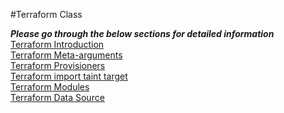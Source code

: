 #Terraform Class
 
***Please go through the below sections for detailed information***\
[Terraform Introduction](https://github.com/b-rreddy9995/TerraformClass/tree/main/Terraform-introduction)\
[Terraform Meta-arguments](https://github.com/b-rreddy9995/TerraformClass/tree/main/terraform-metaArguments)\
[Terraform Provisioners](https://github.com/b-rreddy9995/TerraformClass/tree/main/terraform-provisoners-local-remoteExec)\
[Terraform import taint target](https://github.com/b-rreddy9995/TerraformClass/tree/main/terraform-taint-import-target)\
[Terraform Modules](https://github.com/b-rreddy9995/TerraformClass/tree/main/Terraform%20Modules)\
[Terraform Data Source](https://github.com/b-rreddy9995/TerraformClass/tree/main/Terraform%20Data%20source)
